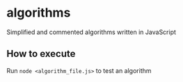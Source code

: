 # algorithms

Simplified and commented algorithms written in JavaScript

## How to execute

Run `node <algorithm_file.js>` to test an algorithm
